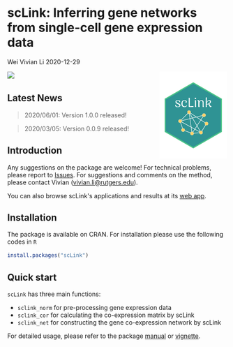 scLink: Inferring gene networks from single-cell gene expression data
================
Wei Vivian Li
2020-12-29

<!-- README.md is generated from README.Rmd. Please edit that file -->
<img src="https://github.com/Vivianstats/scLink/raw/master/inst/docs/sclink.png" height="200" align="right" />

[![](https://www.r-pkg.org/badges/version/scLink?color=green)](https://cran.r-project.org/package=scLink)

## Latest News

> 2020/06/01: Version 1.0.0 released!

> 2020/03/05: Version 0.0.9 released!

## Introduction

Any suggestions on the package are welcome! For technical problems, please report to [Issues](https://github.com/Vivianstats/scLink/issues). For suggestions and comments on the method, please contact Vivian (<vivian.li@rutgers.edu>).

You can also browse scLink's applications and results at its [web app](https://rutgersbiostat.shinyapps.io/sclink/).

## Installation

The package is available on CRAN. For installation please use the following codes in `R`

``` r
install.packages("scLink")
```

## Quick start

`scLink` has three main functions:

-   `sclink_norm` for pre-processing gene expression data
-   `sclink_cor` for calculating the co-expression matrix by scLink
-   `sclink_net` for constructing the gene co-expression network by scLink

For detailed usage, please refer to the package [manual](https://github.com/Vivianstats/scLink/blob/master/inst/docs/) or [vignette](https://github.com/Vivianstats/scLink/blob/master/vignettes/).
